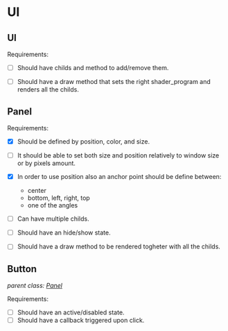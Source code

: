 # UI

## UI
Requirements:
- [ ] Should have childs and method to add/remove them.
- [ ] Should have a draw method that sets the right shader_program and renders all the childs.


## Panel

Requirements:
- [x] Should be defined by position, color, and size.
- [ ] It should be able to set both size and position relatively to window size or by pixels amount.
- [x] In order to use position also an anchor point should be define between:
    - center
    - bottom, left, right, top
    - one of the angles
- [ ] Can have multiple childs.
- [ ] Should have an hide/show state.
- [ ] Should have a draw method to be rendered togheter with all the childs.


## Button 
*parent class: [Panel](#panel)*

Requirements:
- [ ] Should have an active/disabled state.
- [ ] Should have a callback triggered upon click.